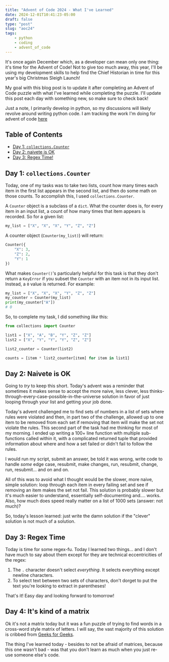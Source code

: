 ```yaml
---
title: "Advent of Code 2024 - What I've Learned"
date: 2024-12-01T10:41:23-05:00
draft: false
type: "post"
slug: "aoc24"
tags:
    - python
    - coding
    - advent_of_code
---
```


It's once again December which, as a developer can mean only one thing: it's time for the Advent of Code! Not to give too much away, this year, I'll be using my development skills to help find the Chief Historian in time for this year's big Christmas Sleigh Launch!

My goal with this blog post is to update it after completing an Advent of Code puzzle with what I've learned while completing the puzzle. I'll update this post each day with something new, so make sure to check back!

Just a note, I primarily develop in python, so my discussions will likely revolve around writing python code. I am tracking the work I'm doing for advent of code [here](https://github.com/chris-s-friedman/advent-of-code-2024)

## Table of Contents

- [Day 1: `collections.Counter`](#day-1-collectionscounter)
- [Day 2: naivete is OK](#day-2-naivete-is-ok)
- [Day 3: Regex Time!](#day-3-regex-time)

## Day 1: `collections.Counter`

Today, one of my tasks was to take two lists, count how many times each item in the first list appears in the second list, and then do some math on those counts. To accomplish this, I used `collections.Counter`.

A `Counter` object is a subclass of a `dict`. What the counter does is, for every item in an input list, a count of how many times that item appears is recorded. So for a given list:

```python
my_list = ["X", "X", "X", "Y", "Z", "Z"]
```
A counter object (`Counter(my_list)`) will return:

```python
Counter({
    "X": 3,
    "Z": 2,
    "Y": 1
})
```

What makes `Counter()`'s particularly helpful for this task is that they don't return a `KeyError` if you subset the `Counter` with an item not in its input list. Instead, a `0` value is returned. For example:

```python
my_list = ["X", "X", "X", "Y", "Z", "Z"]
my_counter = Counter(my_list)
print(my_counter["A"])
# 0
```

So, to complete my task, I did something _like_ this:

```python
from collections import Counter

list1 = ["X", "A", "B", "Y", "Z", "Z"]
list2 = ["X", "Y", "Y", "Y", "Z", "Z"]

list2_counter = Counter(list2)

counts = [item * list2_counter[item] for item in list1]
```

## Day 2: Naivete is OK

Going to _try_ to keep this short. Today's advent was a reminder that sometimes it makes sense to accept the more naive, less clever, less thinks-through-every-case-possible-in-the-universe solution in favor of just looping through your list and getting your job done.

Today's advent challenged me to find sets of numbers in a list of sets where rules were violated and then, in part two of the challenge, allowed up to one item to be removed from each set if removing that item will make the set not violate the rules. This second part of the task had me thinking for most of my morning. I ended up writing a 100+ line function with multiple sub-functions called within it, with a complicated returned tuple that provided information about where and how a set failed or didn't fail to follow the rules.

I would run my script, submit an answer, be told it was wrong, write code to handle _some_ edge case, resubmit, make changes, run, resubmit, change, run, resubmit... and on and on.

All of this was to avoid what I thought would be the slower, more naive, simple solution: loop through each item in every failing set and see if removing an item makes the set not fail. This solution is probably slower but it's much easier to understand, essentially self-documenting and.... works. Also, how much does speed really matter on a list of 1000 sets (answer: not much)?

So, today's lesson learned: just write the damn solution if the "clever" solution is not much of a solution.

## Day 3: Regex Time

Today is time for some regex-fu. Today I learned two things... and I don't have much to say about them except for they are technical eccentricities of the regex:

1. The `.` character doesn't select _everything_. It selects everything except newline characters.
2. To select text between two sets of characters, don't dorget to put the text you're looking to extract in parentheses!

That's it! Easy day and looking forward to tomorrow!

## Day 4: It's kind of a matrix

Ok it's not a matrix today but it was a fun puzzle of trying to find words in a cross-word style matrix of letters. I will say, the vast majority of this solution is cribbed from [Geeks for Geeks](https://www.geeksforgeeks.org/search-a-word-in-a-2d-grid-of-characters/).

The thing I've learned today - besides to not be afraid of matrices, because this one wasn't bad - was that you don't learn as much when you just re-use someone else's code.

